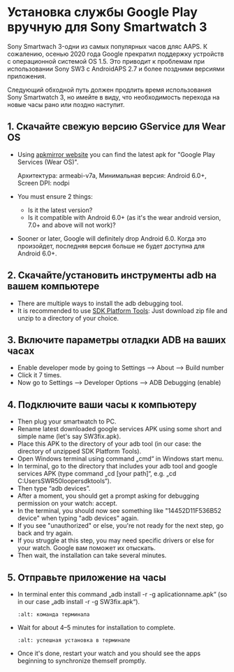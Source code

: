 # Установка службы Google Play вручную для Sony Smartwatch 3

Sony Smartwach 3-одни из самых популярных часов дляс AAPS. К сожалению, осенью 2020 года Google прекратил поддержку устройств с операционной системой OS 1.5. Это приводит к проблемам при использовании Sony SW3 с AndroidAPS 2.7 и более поздними версиями приложения.

Следующий обходной путь должен продлить время использования Sony Smartwatch 3, но имейте в виду, что необходимость перехода на новые часы рано или поздно наступит.

## 1. Скачайте свежую версию GService для Wear OS

- Using [apkmirror website](https://www.apkmirror.com/apk/google-inc/google-play-services-android-wear/) you can find the latest apk for "Google Play Services (Wear OS)".

  Архитектура: armeabi-v7a, Минимальная версия: Android 6.0+, Screen DPI: nodpi

- You must ensure 2 things:

  - Is it the latest version?
  - Is it compatible with Android 6.0+ (as it's the wear android version, 7.0+ and above will not work)?

- Sooner or later, Google will definitely drop Android 6.0. Когда это произойдет, последняя версия больше не будет доступна для Android 6.0+.

## 2. Скачайте/установить инструменты adb на вашем компьютере

- There are multiple ways to install the adb debugging tool.
- It is recommended to use [SDK Platform Tools](https://developer.android.com/studio/releases/platform-tools): Just download zip file and unzip to a directory of your choice.

## 3. Включите параметры отладки ADB на ваших часах

- Enable developer mode by going to Settings --> About --> Build number
- Click it 7 times.
- Now go to Settings --> Developer Options --> ADB Debugging (enable)

## 4. Подключите ваши часы к компьютеру

- Then plug your smartwatch to PC.
- Rename latest downloaded google services APK using some short and simple name (let's say SW3fix.apk).
- Place this APK to the directory of your adb tool (in our case: the directory of unzipped SDK Platform Tools).
- Open Windows terminal using command „cmd“ in Windows start menu.
- In terminal, go to the directory that includes your adb tool and google services APK (type command „cd \[your path\]“, e.g. „cd C:UsersSWR50loopersdktools“).
- Then type “adb devices”.
- After a moment, you should get a prompt asking for debugging permission on your watch: accept.
- In the terminal, you should now see something like "14452D11F536B52 device" when typing "adb devices" again.
- If you see "unauthorized" or else, you're not ready for the next step, go back and try again.
- If you struggle at this step, you may need specific drivers or else for your watch. Google вам поможет их отыскать.
- Then wait, the installation can take several minutes.

## 5. Отправьте приложение на часы

- In terminal enter this command „adb install -r -g aplicationname.apk“ (so in our case „adb install -r -g SW3fix.apk“).

  ```{image} ../images/SonySW3_Terminal1.png
  :alt: команда терминала
  ```

- Wait for about 4–5 minutes for installation to complete.

  ```{image} ../images/SonySW3_Terminal2.png
  :alt: успешная установка в терминале
  ```

- Once it's done, restart your watch and you should see the apps beginning to synchronize themself promptly.
